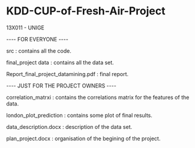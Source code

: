 # KDD-CUP-of-Fresh-Air-Project
13X011 - UNIGE

---- FOR EVERYONE ----

src : contains all the code. 

final_project data : contains all the data set.

Report_final_project_datamining.pdf : final report. 

---- JUST FOR THE PROJECT OWNERS ----

correlation_matrxi : contains the correlations matrix for the features of the data.

london_plot_prediction : contains some plot of final results. 

data_description.docx : description of the data set.

plan_project.docx : organisation of the begining of the project.
